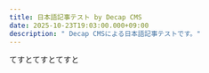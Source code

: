 ```yaml
---
title: 日本語記事テスト by Decap CMS
date: 2025-10-23T19:03:00.000+09:00
description: " Decap CMSによる日本語記事テストです。"
---
```

てすとてすとてすと
